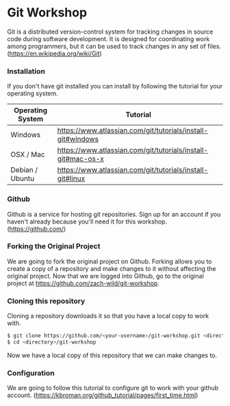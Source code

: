 # Git Workshop

Git is a distributed version-control system for tracking changes in source code during software development. It is designed for coordinating work among programmers, but it can be used to track changes in any set of files. (https://en.wikipedia.org/wiki/Git)

### Installation
If you don't have git installed you can install by following the tutorial for your operating system.

| Operating System | Tutorial |
| ------ | ------ |
| Windows | https://www.atlassian.com/git/tutorials/install-git#windows |
| OSX / Mac | https://www.atlassian.com/git/tutorials/install-git#mac-os-x |
| Debian / Ubuntu | https://www.atlassian.com/git/tutorials/install-git#linux |


### Github
Github is a service for hosting git repositories. Sign up for an account if you haven't already because you'll need it for this workshop. (https://github.com/)

### Forking the Original Project
We are going to fork the original project on Github. Forking allows you to create a copy of a repository and make changes to it without affecting the original project. Now that we are logged into Github, go to the original project at https://github.com/zach-wild/git-workshop.

### Cloning this repository
Cloning a repository downloads it so that you have a local copy to work with.
```sh
$ git clone https://github.com/<your-username>/git-workshop.git <directory>
$ cd <directory>/git-workshop
```
Now we have a local copy of this repository that we can make changes to.

### Configuration
We are going to follow this tutorial to configure git to work with your github account. (https://kbroman.org/github_tutorial/pages/first_time.html)
